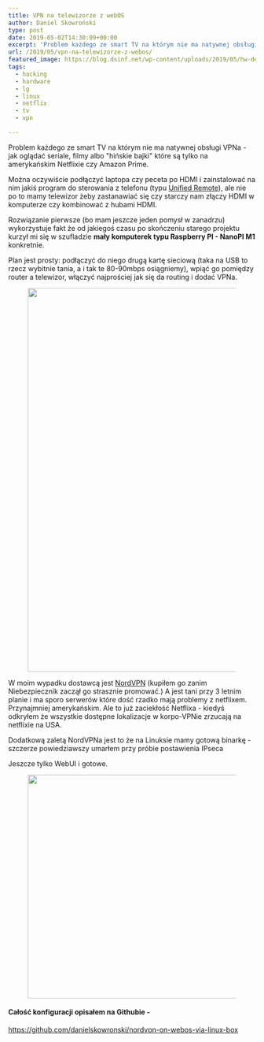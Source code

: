 ```yaml
---
title: VPN na telewizorze z webOS
author: Daniel Skowroński
type: post
date: 2019-05-02T14:30:09+00:00
excerpt: 'Problem każdego ze smart TV na którym nie ma natywnej obsługi VPNa - jak oglądać seriale, filmy albo "hińskie bajki" które są tylko na amerykańskim Netflixie czy Amazon Prime. Można oczywiście podłączyć laptopa czy peceta po HDMI, ale nie po to mamy telewizor żeby zastanawiać się czy starczy nam złączy HDMI w komputerze czy kombinować z hubami HDMI.'
url: /2019/05/vpn-na-telewizorze-z-webos/
featured_image: https://blog.dsinf.net/wp-content/uploads/2019/05/hw-demo.jpg
tags:
  - hacking
  - hardware
  - lg
  - linux
  - netflix
  - tv
  - vpn

---
```

 

Problem każdego ze smart TV na którym nie ma natywnej obsługi VPNa - jak oglądać seriale, filmy albo "hińskie bajki" które są tylko na amerykańskim Netflixie czy Amazon Prime. 

Można oczywiście podłączyć laptopa czy peceta po HDMI i zainstalować na nim jakiś program do sterowania z telefonu (typu [Unified Remote][1]), ale nie po to mamy telewizor żeby zastanawiać się czy starczy nam złączy HDMI w komputerze czy kombinować z hubami HDMI.

Rozwiązanie pierwsze (bo mam jeszcze jeden pomysł w zanadrzu) wykorzystuje fakt że od jakiegoś czasu po skończeniu starego projektu kurzył mi się w szufladzie **mały komputerek typu Raspberry PI - NanoPI M1** konkretnie.

Plan jest prosty: podłączyć do niego drugą kartę sieciową (taka na USB to rzecz wybitnie tania, a i tak te 80-90mbps osiągniemy), wpiąć go pomiędzy router a telewizor, włączyć najprościej jak się da routing i dodać VPNa. <figure class="wp-block-image">

<img decoding="async" loading="lazy" width="1024" height="779" src="http://blog.dsinf.net/wp-content/uploads/2019/05/hw-demo-1024x779.jpg" alt="" class="wp-image-1508" srcset="https://blog.dsinf.net/wp-content/uploads/2019/05/hw-demo.jpg 1024w, https://blog.dsinf.net/wp-content/uploads/2019/05/hw-demo-300x228.jpg 300w, https://blog.dsinf.net/wp-content/uploads/2019/05/hw-demo-768x584.jpg 768w" sizes="(max-width: 1024px) 100vw, 1024px" /> </figure> 

W moim wypadku dostawcą jest [NordVPN][2] (kupiłem go zanim Niebezpiecznik zaczął go strasznie promować.) A jest tani przy 3 letnim planie i ma sporo serwerów które dość rzadko mają problemy z netflixem. Przynajmniej amerykańskim. Ale to już zaciekłość Netflixa - kiedyś odkryłem że wszystkie dostępne lokalizacje w korpo-VPNie zrzucają na netflixie na USA. 

Dodatkową zaletą NordVPNa jest to że na Linuksie mamy gotową binarkę - szczerze powiedziawszy umarłem przy próbie postawienia IPseca

Jeszcze tylko WebUI i gotowe.<figure class="wp-block-image">

<img decoding="async" loading="lazy" width="1024" height="454" src="https://blog.dsinf.net/wp-content/uploads/2019/05/webui-demo-1024x454.jpg" alt="" class="wp-image-1511" srcset="https://blog.dsinf.net/wp-content/uploads/2019/05/webui-demo-1024x454.jpg 1024w, https://blog.dsinf.net/wp-content/uploads/2019/05/webui-demo-300x133.jpg 300w, https://blog.dsinf.net/wp-content/uploads/2019/05/webui-demo-768x340.jpg 768w, https://blog.dsinf.net/wp-content/uploads/2019/05/webui-demo.jpg 1352w" sizes="(max-width: 1024px) 100vw, 1024px" /> </figure> 

#### Całość konfiguracji opisałem na Githubie -  
<https://github.com/danielskowronski/nordvpn-on-webos-via-linux-box>

 [1]: https://www.unifiedremote.com/
 [2]: https://nordvpn.com/